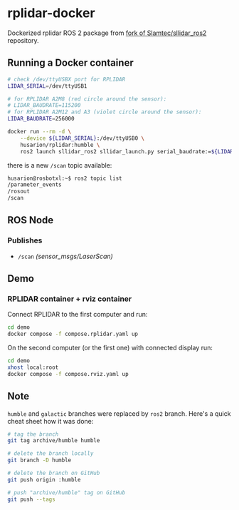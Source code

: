 # rplidar-docker

Dockerized rplidar ROS 2 package from [fork of Slamtec/sllidar_ros2](https://github.com/Slamtec/sllidar_ros2) repository.

## Running a Docker container

```bash
# check /dev/ttyUSBX port for RPLIDAR
LIDAR_SERIAL=/dev/ttyUSB1

# for RPLIDAR A2M8 (red circle around the sensor):
# LIDAR_BAUDRATE=115200
# for RPLIDAR A2M12 and A3 (violet circle around the sensor):
LIDAR_BAUDRATE=256000

docker run --rm -d \
    --device ${LIDAR_SERIAL}:/dev/ttyUSB0 \
    husarion/rplidar:humble \
    ros2 launch sllidar_ros2 sllidar_launch.py serial_baudrate:=${LIDAR_BAUDRATE}
```

there is a new `/scan` topic available:

```bash
husarion@rosbotxl:~$ ros2 topic list
/parameter_events
/rosout
/scan
```

## ROS Node

### Publishes
- `/scan` *(sensor_msgs/LaserScan)*

## Demo

### RPLIDAR container + rviz container

Connect RPLIDAR to the first computer and run:

```bash
cd demo
docker compose -f compose.rplidar.yaml up
```

On the second computer (or the first one) with connected display run:

```bash
cd demo
xhost local:root
docker compose -f compose.rviz.yaml up
```

## Note

`humble` and `galactic` branches were replaced by `ros2` branch. Here's a quick cheat sheet how it was done:

```bash
# tag the branch
git tag archive/humble humble

# delete the branch locally
git branch -D humble

# delete the branch on GitHub
git push origin :humble

# push "archive/humble" tag on GitHub
git push --tags
```
